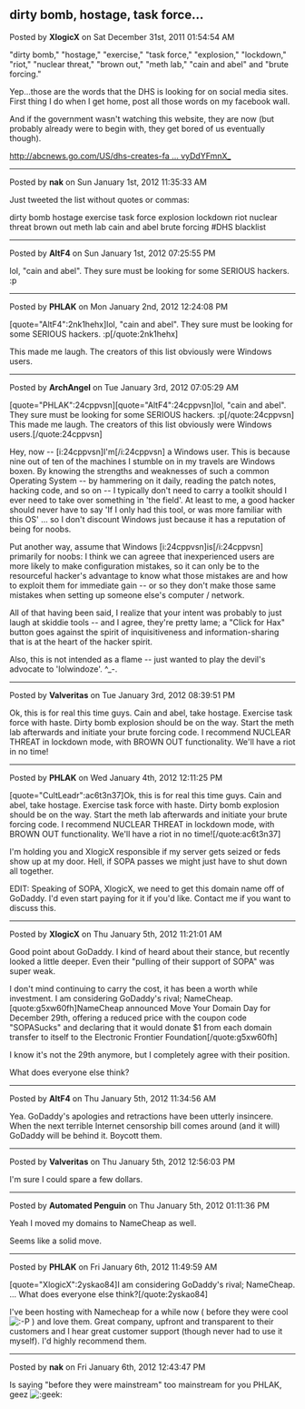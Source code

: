 ## dirty bomb, hostage, task force...
Posted by **XlogicX** on Sat December 31st, 2011 01:54:54 AM

&quot;dirty bomb,&quot; &quot;hostage,&quot; &quot;exercise,&quot; &quot;task force,&quot; &quot;explosion,&quot; &quot;lockdown,&quot; &quot;riot,&quot; &quot;nuclear threat,&quot; &quot;brown out,&quot; &quot;meth lab,&quot; &quot;cain and abel&quot; and &quot;brute forcing.&quot;

Yep...those are the words that the DHS is looking for on social media sites. First thing I do when I get home, post all those words on my facebook wall.

And if the government wasn't watching this website, they are now (but probably already were to begin with, they get bored of us eventually though).

<!-- m --><a class="postlink" href="http://abcnews.go.com/US/dhs-creates-fake-accounts-monitor-social-networks/story?id=15247533#.TvyDdYFmnX_">http://abcnews.go.com/US/dhs-creates-fa ... vyDdYFmnX_</a><!-- m -->

--------------------------------------------------------------------------------

Posted by **nak** on Sun January 1st, 2012 11:35:33 AM

Just tweeted the list without quotes or commas:

dirty bomb hostage exercise task force explosion lockdown riot nuclear threat brown out meth lab cain and abel brute forcing #DHS blacklist

--------------------------------------------------------------------------------

Posted by **AltF4** on Sun January 1st, 2012 07:25:55 PM

lol, &quot;cain and abel&quot;. They sure must be looking for some SERIOUS hackers. :p

--------------------------------------------------------------------------------

Posted by **PHLAK** on Mon January 2nd, 2012 12:24:08 PM

[quote=&quot;AltF4&quot;:2nk1hehx]lol, &quot;cain and abel&quot;. They sure must be looking for some SERIOUS hackers. :p[/quote:2nk1hehx]

This made me laugh.  The creators of this list obviously were Windows users.

--------------------------------------------------------------------------------

Posted by **ArchAngel** on Tue January 3rd, 2012 07:05:29 AM

[quote=&quot;PHLAK&quot;:24cppvsn][quote=&quot;AltF4&quot;:24cppvsn]lol, &quot;cain and abel&quot;. They sure must be looking for some SERIOUS hackers. :p[/quote:24cppvsn]
This made me laugh.  The creators of this list obviously were Windows users.[/quote:24cppvsn]

Hey, now -- [i:24cppvsn]I'm[/i:24cppvsn] a Windows user. This is because nine out of ten of the machines I stumble on in my travels are Windows boxen. By knowing the strengths and weaknesses of such a common Operating System -- by hammering on it daily, reading the patch notes, hacking code, and so on -- I typically don't need to carry a toolkit should I ever need to take over something in 'the field'. At least to me, a good hacker should never have to say 'If I only had this tool, or was more familiar with this OS' ... so I don't discount Windows just because it has a reputation of being for noobs. 

Put another way, assume that Windows [i:24cppvsn]is[/i:24cppvsn] primarily for noobs: I think we can agreee that inexperienced users are more likely to make configuration mistakes, so it can only be to the resourceful hacker's advantage to know what those mistakes are and how to exploit them for immediate gain -- or so they don't make those same mistakes when setting up someone else's computer / network.

All of that having been said, I realize that your intent was probably to just laugh at skiddie tools -- and I agree, they're pretty lame; a &quot;Click for Hax&quot; button goes against the spirit of inquisitiveness and information-sharing that is at the heart of the hacker spirit.

Also, this is not intended as a flame -- just wanted to play the devil's advocate to 'lolwindoze'. ^_-.

--------------------------------------------------------------------------------

Posted by **Valveritas** on Tue January 3rd, 2012 08:39:51 PM

Ok, this is for real this time guys.  Cain and abel, take hostage.  Exercise task force with haste.  Dirty bomb explosion should be on the way.  Start the meth lab afterwards and initiate your brute forcing code. I recommend NUCLEAR THREAT in lockdown mode, with BROWN OUT functionality.  We'll have a riot in no time!

--------------------------------------------------------------------------------

Posted by **PHLAK** on Wed January 4th, 2012 12:11:25 PM

[quote=&quot;CultLeadr&quot;:ac6t3n37]Ok, this is for real this time guys.  Cain and abel, take hostage.  Exercise task force with haste.  Dirty bomb explosion should be on the way.  Start the meth lab afterwards and initiate your brute forcing code. I recommend NUCLEAR THREAT in lockdown mode, with BROWN OUT functionality.  We'll have a riot in no time![/quote:ac6t3n37]

I'm holding you and XlogicX responsible if my server gets seized or feds show up at my door.  Hell, if SOPA passes we might just have to shut down all together.

EDIT: Speaking of SOPA, XlogicX, we need to get this domain name off of GoDaddy.  I'd even start paying for it if you'd like.  Contact me if you want to discuss this.

--------------------------------------------------------------------------------

Posted by **XlogicX** on Thu January 5th, 2012 11:21:01 AM

Good point about GoDaddy. I kind of heard about their stance, but recently looked a little deeper. Even their &quot;pulling of their support of SOPA&quot; was super weak.

I don't mind continuing to carry the cost, it has been a worth while investment. I am considering GoDaddy's rival; NameCheap.
[quote:g5xw60fh]NameCheap announced Move Your Domain Day for December 29th, offering a reduced price with the coupon code &quot;SOPASucks&quot; and declaring that it would donate $1 from each domain transfer to itself to the Electronic Frontier Foundation[/quote:g5xw60fh]

I know it's not the 29th anymore, but I completely agree with their position.

What does everyone else think?

--------------------------------------------------------------------------------

Posted by **AltF4** on Thu January 5th, 2012 11:34:56 AM

Yea. GoDaddy's apologies and retractions have been utterly insincere. When the next terrible Internet censorship bill comes around (and it will) GoDaddy will be behind it. Boycott them.

--------------------------------------------------------------------------------

Posted by **Valveritas** on Thu January 5th, 2012 12:56:03 PM

I'm sure I could spare a few dollars.

--------------------------------------------------------------------------------

Posted by **Automated Penguin** on Thu January 5th, 2012 01:11:36 PM

Yeah I moved my domains to NameCheap as well.

Seems like a solid move.

--------------------------------------------------------------------------------

Posted by **PHLAK** on Fri January 6th, 2012 11:49:59 AM

[quote=&quot;XlogicX&quot;:2yskao84]I am considering GoDaddy's rival; NameCheap. ... What does everyone else think?[/quote:2yskao84]

I've been hosting with Namecheap for a while now ( before they were cool <!-- s:-P --><img src="{SMILIES_PATH}/icon_razz.gif" alt=":-P" title="Razz" /><!-- s:-P --> ) and love them.  Great company, upfront and transparent to their customers and I hear great customer support (though never had to use it myself).  I'd highly recommend them.

--------------------------------------------------------------------------------

Posted by **nak** on Fri January 6th, 2012 12:43:47 PM

Is saying &quot;before they were mainstream&quot; too mainstream for you PHLAK, geez  <!-- s:geek: --><img src="{SMILIES_PATH}/icon_e_geek.gif" alt=":geek:" title="Geek" /><!-- s:geek: -->
